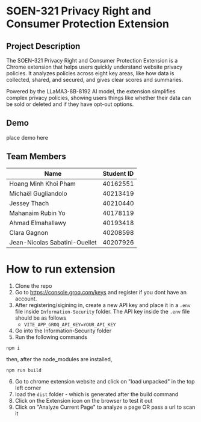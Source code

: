 # SOEN-321 Privacy Right and Consumer Protection Extension
## Project Description
The SOEN-321 Privacy Right and Consumer Protection Extension is a Chrome extension that helps users quickly understand website privacy policies. It analyzes policies across eight key areas, like how data is collected, shared, and secured, and gives clear scores and summaries.

Powered by the LLaMA3-8B-8192 AI model, the extension simplifies complex privacy policies, showing users things like whether their data can be sold or deleted and if they have opt-out options.

## Demo
place demo here

## Team Members
| Name                               | Student ID            |
|------------------------------------|-----------------------|
| Hoang Minh Khoi Pham               | 40162551              |
| Michaël Gugliandolo                | 40213419              |
| Jessey Thach                       | 40210440              |
| Mahanaim Rubin Yo                  | 40178119              |
| Ahmad Elmahallawy                  | 40193418              |
| Clara Gagnon                       | 40208598              |
| Jean-Nicolas Sabatini-Ouellet      | 40207926              |


# How to run extension
1. Clone the repo
2. Go to https://console.groq.com/keys and register if you dont have an account.
3. After registering/sigining in, create a new API key and place it in a `.env` file inside `Information-Security` folder. The API key inside the `.env` file should be as follows
   - `VITE_APP_GROQ_API_KEY=YOUR_API_KEY`
5. Go into the Information-Security folder
6. Run the following commands
```
npm i
```
then, after the node_modules are installed, 
```
npm run build
```
6. Go to chrome extension website and click on "load unpacked" in the top left corner
7. load the `dist` folder - which is generated after the build command
8. Click on the Extension icon on the browser to test it out
9. Click on "Analyze Current Page" to analyze a page OR pass a url to scan it
